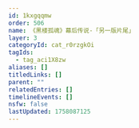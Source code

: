 ```yaml
---
id: 1kxgqqmw
order: 506
name: 《黑楼孤魂》幕后传说-「另一版片尾」
layer: 3
categoryId: cat_r0rzgkOi
tagIds:
  - tag_aci1X8zw
aliases: []
titledLinks: []
parent: ""
relatedEntries: []
timelineEvents: []
nsfw: false
lastUpdated: 1758087125
---
```



